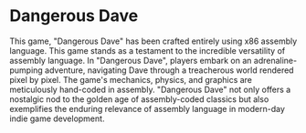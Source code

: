 # Dangerous Dave

This game, "Dangerous Dave" has been crafted entirely using x86 assembly language. This game stands as a testament to the incredible versatility of assembly language. In "Dangerous Dave", players embark on an adrenaline-pumping adventure, navigating Dave through a treacherous world rendered pixel by pixel. The game's mechanics, physics, and graphics are meticulously hand-coded in assembly. "Dangerous Dave" not only offers a nostalgic nod to the golden age of assembly-coded classics but also exemplifies the enduring relevance of assembly language in modern-day indie game development.
